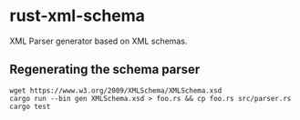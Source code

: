 # rust-xml-schema
XML Parser generator based on XML schemas.

## Regenerating the schema parser

```
wget https://www.w3.org/2009/XMLSchema/XMLSchema.xsd
cargo run --bin gen XMLSchema.xsd > foo.rs && cp foo.rs src/parser.rs
cargo test
```

